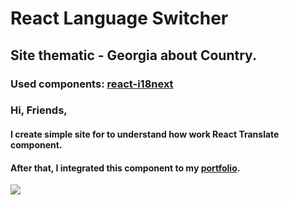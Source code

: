 # React Language Switcher 

## Site thematic - Georgia about Country.

### Used components: [react-i18next](https://www.npmjs.com/package/react-i18next)


### Hi, Friends, 

#### I create simple site for to understand how work React Translate component.

#### After that, I integrated this component to my [portfolio](https://timponarenko.netlify.app/).


![](https://i.imgur.com/3M1LTW1.gif)